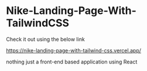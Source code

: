 # Nike-Landing-Page-With-TailwindCSS

Check it out using the below link

https://nike-landing-page-with-tailwind-css.vercel.app/

nothing just a front-end based application using React
